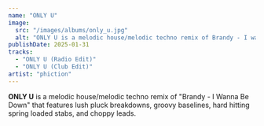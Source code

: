 ```yaml
---
name: "ONLY U"
image:
  src: "/images/albums/only_u.jpg"
  alt: "ONLY U is a melodic house/melodic techno remix of Brandy - I wanna be down by Louisiana based producer Phiction."
publishDate: 2025-01-31
tracks:
  - "ONLY U (Radio Edit)"
  - "ONLY U (Club Edit)"
artist: "phiction"
---
```


**ONLY U** is a melodic house/melodic techno remix of "Brandy - I Wanna Be Down" that features lush pluck breakdowns, groovy baselines, hard hitting spring loaded stabs, and choppy leads.
